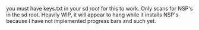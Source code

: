 you must have keys.txt in your sd root for this to work.  Only scans for NSP's in the sd root.  Heavily WIP, it will appear to hang while it installs NSP's because I have not implemented progress bars and such yet.
